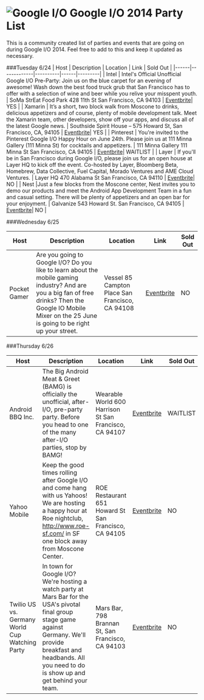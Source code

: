 ![Google I/O](http://blog.xamarin.com/wp-content/uploads/2014/06/google-io-2014.jpg)
Google I/O 2014 Party List
==========================

This is a community created list of parties and events that are going on during Google I/O 2014. Feel free to add to this and keep it updated as necessary.

###Tuesday 6/24
| Host | Description | Location | Link | Sold Out |
|------|-------------|----------|------|---------|
| Intel | Intel's Official Unofficial Google I/O Pre-Party: Join us on the blue carpet for an evening of awesome!  Wash down the best food truck grub that San Francisco has to offer with a selection of wine and beer while you relive your misspent youth. | SoMa StrEat Food Park 428 11th St San Francisco, CA 94103 | [Eventbrite](http://www.eventbrite.com/e/intels-official-unofficial-google-io-pre-party-tickets-11702828475)| YES |
| Xamarin | It’s a short, two block walk from Moscone to drinks, delicious appetizers and of course, plenty of mobile development talk.  Meet the Xamarin team, other developers, show off your apps, and discuss all of the latest Google news. | Southside Spirit House – 575 Howard St, San Francisco, CA, 94105 | [Eventbrite](http://www.eventbrite.com/e/xamarins-google-io-2014-party-tickets-11978872129)| YES |
| Pinterest | You're invited to the Pinterest Google I/O Happy Hour on June 24th. Please join us at 111 Minna Gallery (111 Minna St) for cocktails and appetizers.  | 111 Minna Gallery 111 Minna St San Francisco, CA 94105 | [Eventbrite](https://www.eventbrite.com/e/pinterest-google-io-happy-hour-tickets-11960671691)| WAITLIST |
| Layer | If you'll be in San Francisco during Google I/O, please join us for an open house at Layer HQ to kick off the event. Co-hosted by Layer, Bloomberg Beta, Homebrew, Data Collective, Fuel Capital, Morado Ventures and AME Cloud Ventures.  | Layer HQ 470 Alabama St San Francisco, CA 94110 | [Eventbrite](http://www.eventbrite.com/e/open-house-at-layer-hq-for-google-io-tickets-11908662129)| NO |
| Nest |Just a few blocks from the Moscone center, Nest invites you to demo our products and meet the Android App Development Team in a fun and casual setting. There will be plenty of appetizers and an open bar for your enjoyment.   | Galvanize 543 Howard St. San Francisco, CA 94105 | [Eventbrite](https://www.eventbrite.com/e/nest-io-mixer-tickets-11925364085)| NO |



###Wednesday 6/25

| Host | Description | Location | Link | Sold Out |
|------|-------------|----------|------|---------|
| Pocket Gamer | Are you going to Google I/O? Do you like to learn about the mobile gaming industry? And are you a big fan of free drinks? Then the Google IO Mobile Mixer on the 25 June is going to be right up your street. | Vessel 85 Campton Place San Francisco, CA 94108 | [Eventbrite](http://www.eventbrite.co.uk/e/pocket-gamer-mobile-mixer-google-io-with-appflood-everyplay-mobogenie-tickets-10015248879)| NO |

###Thursday 6/26

| Host | Description | Location | Link | Sold Out |
|------|-------------|----------|------|---------|
| Android BBQ Inc. | The Big Android Meat & Greet (BAMG) is officially the unofficial, after-I/O, pre-party party.  Before you head to one of the many after-I/O parties, stop by BAMG! |Wearable World 600 Harrison St San Francisco, CA 94107 | [Eventbrite](http://www.eventbrite.com/e/big-android-meat-greet-tickets-11786807659)| WAITLIST |
| Yahoo Mobile | Keep the good times rolling after Google I/O and come hang with us Yahoos!  We are hosting a happy hour at Roe nightclub, http://www.roe-sf.com/ in SF one block away from Moscone Center.    |ROE Restaurant 651 Howard St San Francisco, CA 94105| [Eventbrite](https://www.eventbrite.com/e/yahoo-after-party-tickets-10493214487)| NO |
| Twilio US vs. Germany World Cup Watching Party | In town for Google I/O? We're hosting a watch party at Mars Bar for the USA's pivotal final group stage game against Germany. We'll provide breakfast and headbands. All you need to do is show up and get behind your team. |Mars Bar, 798 Brannan St, San Francisco, CA 94103 | [Eventbrite](https://www.eventbrite.com/e/unofficial-google-io-us-vs-germany-world-cup-watching-party-tickets-7925313827)| NO |

